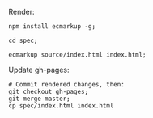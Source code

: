Render: 

```
npm install ecmarkup -g;

cd spec;

ecmarkup source/index.html index.html;
```

Update gh-pages: 

```
# Commit rendered changes, then:
git checkout gh-pages;
git merge master;
cp spec/index.html index.html
```
